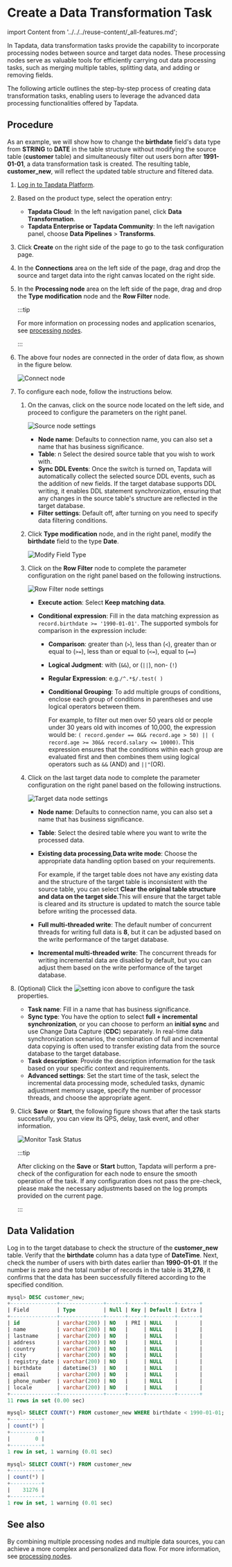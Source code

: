 # Create a Data Transformation Task

import Content from '../../../reuse-content/_all-features.md';

<Content />

In Tapdata, data transformation tasks provide the capability to incorporate processing nodes between source and target data nodes. These processing nodes serve as valuable tools for efficiently carrying out data processing tasks, such as merging multiple tables, splitting data, and adding or removing fields. 

The following article outlines the step-by-step process of creating data transformation tasks, enabling users to leverage the advanced data processing functionalities offered by Tapdata.

## Procedure

As an example, we will show how to change the **birthdate** field's data type from **STRING** to **DATE** in the table structure without modifying the source table (**customer** table) and simultaneously filter out users born after **1991-01-01**, a data transformation task is created. The resulting table, **customer_new**, will reflect the updated table structure and filtered data.

1. [Log in to Tapdata Platform](../../log-in.md).

2. Based on the product type, select the operation entry:

   * **Tapdata Cloud**: In the left navigation panel, click **Data Transformation**.
   * **Tapdata Enterprise or Tapdata Community**: In the left navigation panel, choose **Data Pipelines** > **Transforms**.

3. Click **Create** on the right side of the page to go to the task configuration page.

4. In the **Connections** area on the left side of the page, drag and drop the source and target data into the right canvas located on the right side.

5. In the **Processing node** area on the left side of the page, drag and drop the **Type modification** node and the **Row Filter** node.

   :::tip

   For more information on processing nodes and application scenarios, see [processing nodes](process-node.md).

   :::

6. The above four nodes are connected in the order of data flow, as shown in the figure below.

   ![Connect node](../../../images/connect_data_dev_nodes.png)

7. To configure each node, follow the instructions below.

   1. On the canvas, click on the source node located on the left side, and proceed to configure the parameters on the right panel.

      ![Source node settings](../../../images/data_dev_source_node_setting.png)

      * **Node name**: Defaults to connection name, you can also set a name that has business significance.
      * **Table**: n Select the desired source table that you wish to work with.
      * **Sync DDL Events**: Once the switch is turned on, Tapdata will automatically collect the selected source DDL events, such as the addition of new fields. If the target database supports DDL writing, it enables DDL statement synchronization, ensuring that any changes in the source table's structure are reflected in the target database.
      * **Filter settings**: Default off, after turning on you need to specify data filtering conditions.

   2. Click **Type modification** node, and in the right panel, modify the **birthdate** field to the type **Date**.

      ![Modify Field Type](../../../images/data_dev_column_type_setting.png)

   3. Click on the **Row Filter** node to complete the parameter configuration on the right panel based on the following instructions.

      ![Row Filter node settings](../../../images/data_dev_row_filter_setting_en.png)

      * **Execute action**: Select **Keep matching data**.

      * **Conditional expression**: Fill in the data matching expression as `record.birthdate >= '1990-01-01'`. The supported symbols for comparison in the expression include:

         * **Comparison**: greater than (`>`), less than (`<`), greater than or equal to (`>=`), less than or equal to (`<=`), equal to (`==`)

         * **Logical Judgment**: with (`&&`), or (`||`), non- (`!`)

         * **Regular Expression**: e.g.`/^.*$/.test( )`

         * **Conditional Grouping**: To add multiple groups of conditions, enclose each group of conditions in parentheses and use logical operators between them. 

           For example, to filter out men over 50 years old or people under 30 years old with incomes of 10,000, the expression would be: `( record.gender == 0&& record.age > 50) || ( record.age >= 30&& record.salary <= 10000)`. This expression ensures that the conditions within each group are evaluated first and then combines them using logical operators such as `&&` (AND) and `||"`(OR).

   4. Click on the last target data node to complete the parameter configuration on the right panel based on the following instructions.

      ![Target data node settings](../../../images/data_dev_target_node_setting_en.png)

      - **Node name**: Defaults to connection name, you can also set a name that has business significance.

      - **Table**: Select the desired table where you want to write the processed data.

      - **Existing data processing**,**Data write mode**: Choose the appropriate data handling option based on your requirements.

        For example, if the target table does not have any existing data and the structure of the target table is inconsistent with the source table, you can select **Clear the original table structure and data on the target side**.This will ensure that the target table is cleared and its structure is updated to match the source table before writing the processed data.

      - **Full multi-threaded write**: The default number of concurrent threads for writing full data is **8**, but it can be adjusted based on the write performance of the target database.

      - **Incremental multi-threaded write**: The concurrent threads for writing incremental data are disabled by default, but you can adjust them based on the write performance of the target database.

8. (Optional) Click the ![setting](../../../images/setting.png) icon above to configure the task properties.

   * **Task name**: Fill in a name that has business significance.
   * **Sync type**: You have the option to select **full + incremental synchronization**, or you can choose to perform an **initial sync** and use Change Data Capture (**CDC**) separately. In real-time data synchronization scenarios, the combination of full and incremental data copying is often used to transfer existing data from the source database to the target database.
   * **Task description**: Provide the description information for the task based on your specific context and requirements.
   * **Advanced settings**: Set the start time of the task, select the incremental data processing mode, scheduled tasks, dynamic adjustment memory usage, specify the number of processor threads, and choose the appropriate agent.

9. Click **Save** or **Start**, the following figure shows that after the task starts successfully, you can view its QPS, delay, task event, and other information.

   ![Monitor Task Status](../../../images/data_dev_monitor_en.png)

   :::tip

   After clicking on the **Save** or **Start** button, Tapdata will perform a pre-check of the configuration for each node to ensure the smooth operation of the task. If any configuration does not pass the pre-check, please make the necessary adjustments based on the log prompts provided on the current page.

   :::



## Data Validation

Log in to the target database to check the structure of the **customer_new** table. Verify that the **birthdate** column has a data type of **DateTime**. Next, check the number of users with birth dates earlier than **1990-01-01**. If the number is zero and the total number of records in the table is **31,276**, it confirms that the data has been successfully filtered according to the specified condition.

```sql
mysql> DESC customer_new;
+---------------+--------------+------+-----+---------+-------+
| Field         | Type         | Null | Key | Default | Extra |
+---------------+--------------+------+-----+---------+-------+
| id            | varchar(200) | NO   | PRI | NULL    |       |
| name          | varchar(200) | NO   |     | NULL    |       |
| lastname      | varchar(200) | NO   |     | NULL    |       |
| address       | varchar(200) | NO   |     | NULL    |       |
| country       | varchar(200) | NO   |     | NULL    |       |
| city          | varchar(200) | NO   |     | NULL    |       |
| registry_date | varchar(200) | NO   |     | NULL    |       |
| birthdate     | datetime(3)  | NO   |     | NULL    |       |
| email         | varchar(200) | NO   |     | NULL    |       |
| phone_number  | varchar(200) | NO   |     | NULL    |       |
| locale        | varchar(200) | NO   |     | NULL    |       |
+---------------+--------------+------+-----+---------+-------+
11 rows in set (0.00 sec)

mysql> SELECT COUNT(*) FROM customer_new WHERE birthdate < 1990-01-01;
+----------+
| count(*) |
+----------+
|        0 |
+----------+
1 row in set, 1 warning (0.01 sec)

mysql> SELECT COUNT(*) FROM customer_new
+----------+
| count(*) |
+----------+
|    31276 |
+----------+
1 row in set, 1 warning (0.01 sec)
```



## See also

By combining multiple processing nodes and multiple data sources, you can achieve a more complex and personalized data flow. For more information, see [processing nodes](process-node.md).

